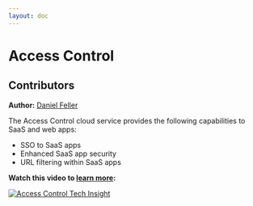 ```yaml
---
layout: doc
---
```

# Access Control

## Contributors

**Author:** [Daniel Feller](https://twitter.com/djfeller)

The Access Control cloud service provides the following capabilities to SaaS and web apps:

-  SSO to SaaS apps
-  Enhanced SaaS app security
-  URL filtering within SaaS apps

**Watch this video to [learn more](https://www.youtube.com/watch?v=1X9XUadVju8):**

[![Access Control Tech Insight](/en-us/tech-zone/learn/media/shared_video-placeholder.png)](https://www.youtube.com/watch?v=l-XgBYDn3IE)

